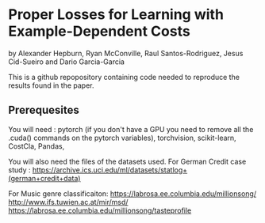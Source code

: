 # Proper Losses for Learning with Example-Dependent Costs
by Alexander Hepburn, Ryan McConville, Raul Santos-Rodriguez, Jesus Cid-Sueiro and Dario Garcia-Garcia 

This is a github repopository containing code needed to reproduce the results found in the paper.

## Prerequesites
You will need :
pytorch (if you don't have a GPU you need to remove all the .cuda() commands on the pytorch variables),
torchvision, 
scikit-learn, 
CostCla, 
Pandas, 

You will also need the files of the datasets used. 
For German Credit case study : https://archive.ics.uci.edu/ml/datasets/statlog+(german+credit+data)

For Music genre classificaiton: 
https://labrosa.ee.columbia.edu/millionsong/        http://www.ifs.tuwien.ac.at/mir/msd/           https://labrosa.ee.columbia.edu/millionsong/tasteprofile
